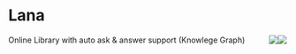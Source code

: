 # Lana
<img src='https://img.shields.io/badge/version-v0.9-informational' style='float:right' /><img src='https://img.shields.io/appveyor/build/gruntjs/grunt' style='float:right' />

Online Library with auto ask &amp; answer support (Knowlege Graph)
